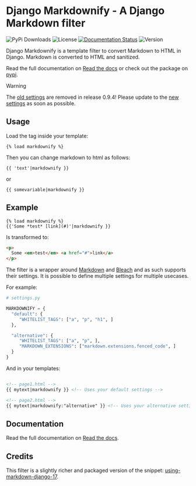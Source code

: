 # Django Markdownify - A Django Markdown filter

![PyPi Downloads](https://img.shields.io/pypi/dm/django-markdownify) 
![License](https://img.shields.io/pypi/l/django-markdownify?color=brightgreen)
[![Documentation Status](https://readthedocs.org/projects/django-markdownify/badge/?version=latest)](https://django-markdownify.readthedocs.io/en/latest/?badge=latest)
![Version](https://img.shields.io/pypi/v/django-markdownify)

Django Markdownify is a template filter to convert Markdown to HTML in Django. Markdown is converted to HTML and sanitized.

Read the full documentation on [Read the docs](http://django-markdownify.readthedocs.io/en/latest/) or check out the package on [pypi](https://pypi.python.org/pypi/django-markdownify).

> [!WARNING]  
> The [old settings](https://django-markdownify.readthedocs.io/en/latest/settings-old.html#oldsettings) are removed in release 0.9.4! Please update to the [new settings](https://django-markdownify.readthedocs.io/en/latest/settings.html) as soon as possible.

## Usage

Load the tag inside your template:

```
{% load markdownify %}
```

Then you can change markdown to html as follows:

```
{{ 'text'|markdownify }}
```

or

```
{{ somevariable|markdownify }}
```

## Example

```
{% load markdownify %}
{{'Some *test* [link](#)'|markdownify }}
```

Is transformed to:

```html
<p>
  Some <em>test</em> <a href="#">link</a>
</p>
```

The filter is a wrapper around [Markdown](https://pypi.python.org/pypi/Markdown) and
[Bleach](http://pythonhosted.org/bleach/index.html) and as such supports their settings. 
It is possible to define multiple settings for multiple usecases.

For example:

```python
# settings.py

MARKDOWNIFY = {
  "default": {
     "WHITELIST_TAGS": ["a", "p", "h1", ]
  },

  "alternative": {
     "WHITELIST_TAGS": ["a", "p", ],
     "MARKDOWN_EXTENSIONS": ["markdown.extensions.fenced_code", ]
  }
}
```

And in your templates:

```html

<!-- page1.html -->
{{ mytext|markdownify }} <!-- Uses your default settings -->

<!-- page2.html -->
{{ mytext|markdownify:"alternative" }} <!-- Uses your alternative settings -->
```

## Documentation
Read the full documentation on [Read the docs](https://django-markdownify.readthedocs.io/en/latest/).

## Credits
This filter is a slightly richer and packaged version of the snippet: [using-markdown-django-17](http://www.jw.pe/blog/post/using-markdown-django-17/).
